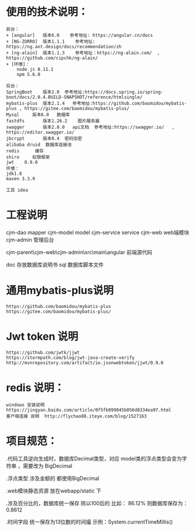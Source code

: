 # 使用的技术说明：
    前台：
	+ [angular]   版本6.0    参考地址: https://angular.cn/docs 
	+ [NG-ZORRO]  版本1.1.1    参考地址: https://ng.ant.design/docs/recommendation/zh
	+ [ng-alain]  版本1.1.3    参考地址：https://ng-alain.com/  , https://github.com/cipchk/ng-alain/
	+ [环境]：
		node.js 8.11.1
		npm 5.6.0

    后台：
    SpringBoot    版本2.0  参考地址:https://docs.spring.io/spring-boot/docs/2.0.4.BUILD-SNAPSHOT/reference/htmlsingle/
    mybatis-plus  版本2.1.4   参考地址:https://github.com/baomidou/mybatis-plus , https://gitee.com/baomidou/mybatis-plus/
    Mysql	  版本6.0   数据库
    fastdfs       版本1.26.2    图片服务器
    swagger       版本2.8.0   api文档  参考地址:https://swagger.io/   , https://editor.swagger.io/
    jbcrypt       版本0.4  密码加密
    alibaba druid  数据库连接池
    redis	   缓存
    shiro	  权限框架
    jwt    0.9.0
    环境：
	jdk1.8
	maven 3.3.9
     	
    工具 idea

# 工程说明
cjm-dao	       mapper
cjm-model      model
cjm-service    service
cjm-web      			web端模块
	cjm-admin		管理后台

cjm-parent\cjm-web\cjm-admin\src\main\angular  前端源代码

doc     		存放数据库说明书
sql		        数据库脚本文件

# 通用mybatis-plus说明
	https://github.com/baomidou/mybatis-plus
	https://gitee.com/baomidou/mybatis-plus/
	
# Jwt token 说明
	https://github.com/jwtk/jjwt
	https://stormpath.com/blog/jwt-java-create-verify
	http://mvnrepository.com/artifact/io.jsonwebtoken/jjwt/0.9.0
	
# redis 说明：
	windows 安装说明  https://jingyan.baidu.com/article/0f5fb099045b056d8334ea97.html
	客户端连接 说明  http://flychao88.iteye.com/blog/1527163

# 项目规范：
  
  .代码工具逆向生成时，数据库Decimal类型，对应 model类的浮点类型会变为字符串 ，需要改为 BigDecimal 
  
  .浮点类型 涉及金额的 都使用BigDecimal 
  
  .web模块静态资源 放在webapp/static 下
  
  .涉及百分比的，数据库统一保存  除以100后的   比如：   86.12%   则数据库保存为：0.8612
  
  .时间字段  统一保存为13位数的时间撮    示例：System.currentTimeMillis()